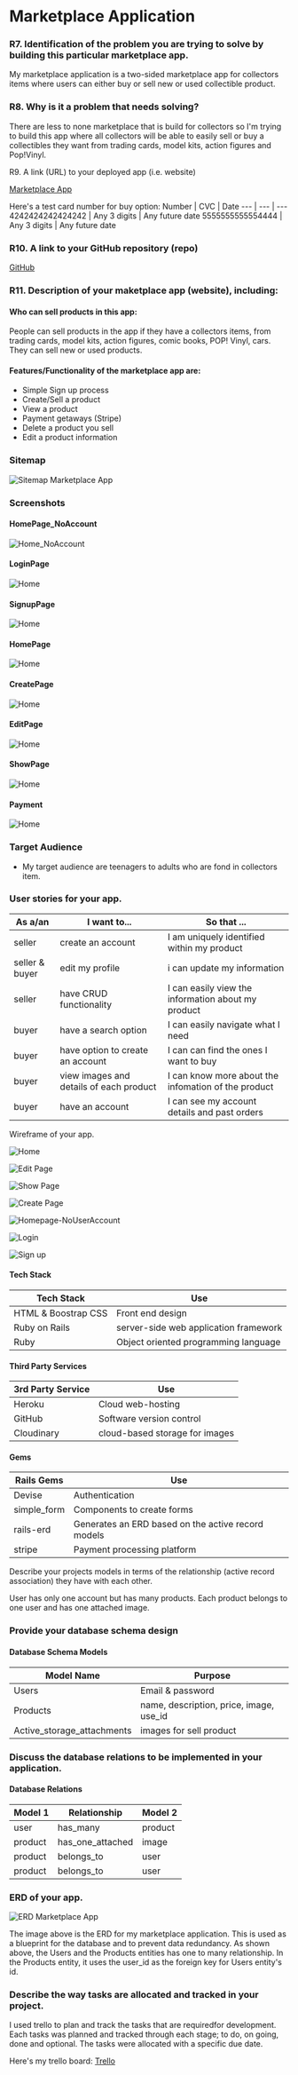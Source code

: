 # Marketplace Application


### R7. Identification of the problem you are trying to solve by building this particular marketplace app.

My marketplace application is a two-sided marketplace app for collectors items where users can either buy or sell new or used collectible product. 

### R8. Why is it a problem that needs solving?

There are less to none marketplace that is build for collectors so I'm trying to build this app where all collectors will be able to easily sell or buy a collectibles they want from trading cards, model kits, action figures and Pop!Vinyl. 

R9. A link (URL) to your deployed app (i.e. website)

[Marketplace App](https://app-marketplace-demo.herokuapp.com/)

Here's a test card number for buy option:
Number | CVC | Date
--- | --- | ---
4242424242424242 | Any 3 digits | Any future date
5555555555554444 | Any 3 digits | Any future date 


### R10. A link to your GitHub repository (repo)

[GitHub](https://github.com/adrianalain/Marketplace_T2A2)

### R11. Description of your maketplace app (website), including:
  

#### Who can sell products in this app:

People can sell products in the app if they have a collectors items, from trading cards, model kits, action figures, comic books, POP! Vinyl, cars. They can sell new or used products.

#### Features/Functionality of the marketplace app are:
- Simple Sign up process
- Create/Sell a product
- View a product
- Payment getaways (Stripe)
- Delete a product you sell
- Edit a product information
  
### Sitemap

![Sitemap Marketplace App](docs/Sitemap.png)

### Screenshots

#### HomePage_NoAccount
![Home_NoAccount](docs/Home-NoUserAccount.png)

#### LoginPage
![Home](docs/LoginPage.png)

#### SignupPage
![Home](docs/SignupPage.png)

#### HomePage
![Home](docs/Home-page.png)

#### CreatePage
![Home](docs/Createpage.png)

#### EditPage
![Home](docs/EditPage.png)

#### ShowPage
![Home](docs/ShowPage.png)

#### Payment
![Home](docs/Payment.png)

### Target Audience
 - My target audience are teenagers to adults who are fond in collectors item.
  
### User stories for your app.

As a/an | I want to... | So that ... 
--- | --- | ---
seller | create an account | I am uniquely identified within my product
seller & buyer | edit my profile | i can update my information
seller | have CRUD functionality | I can easily view the information about my product
buyer | have a search option | I can easily navigate what I need
buyer | have option to create an account | I can can find the ones I want to buy
buyer | view images and details of each product | I can know more about the infomation of the product
buyer | have an account | I can see my account details and past orders


Wireframe of your app.

![Home](docs/Homepage.png)

![Edit Page](docs/EditPage.png)

![Show Page](docs/Show.png)

![Create Page](docs/Create.png)

![Homepage-NoUserAccount](docs/Homepage-NoUserAccount.png)

![Login](docs/Login.png)

![Sign up](docs/Signup.png)


#### Tech Stack
Tech Stack | Use
--- | ---
HTML & Boostrap CSS | Front end design
Ruby on Rails | server-side web application framework
Ruby | Object oriented programming language

#### Third Party Services

3rd Party Service | Use
--- | ---
Heroku | Cloud web-hosting
GitHub | Software version control
Cloudinary | cloud-based storage for images

#### Gems

Rails Gems | Use
--- | ---
Devise | Authentication
simple_form  | Components to create forms
rails-erd | Generates an ERD based on the active record models
stripe  | Payment processing platform

Describe your projects models in terms of the relationship (active record association) they have with each other.

User has only one account but has many products. Each product belongs to one user and has one attached image.


### Provide your database schema design

#### Database Schema Models

Model Name | Purpose 
--- | --- 
Users | Email & password
Products | name, description, price, image, use_id
Active_storage_attachments | images for sell product  

### Discuss the database relations to be implemented in your application.

#### Database Relations

Model 1 | Relationship | Model 2
--- | --- | ---
user | has_many | product
product | has_one_attached | image
product | belongs_to | user
product | belongs_to | user

### ERD of your app.

![ERD Marketplace App](docs/Marketplace.png)

The image above is the ERD for my marketplace application. This is used as a blueprint for the database and to prevent data redundancy. As shown above, the Users and the Products entities has one to many relationship. In the Products entity, it uses the user_id as the foreign key for Users entity's id.

### Describe the way tasks are allocated and tracked in your project.

I used trello to plan and track the tasks that are requiredfor development. Each tasks was planned and tracked through each stage; to do, on going, done and optional. The tasks were allocated with a specific due date.

Here's my trello board:
[Trello](https://trello.com/b/jzdzOxnJ/marketplaceapp)


